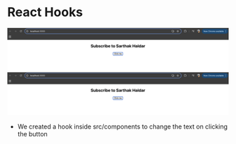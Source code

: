 # React Hooks


![alt text](01.png)
![alt text](01.png)


- We created a hook inside src/components to change the text on clicking the button
